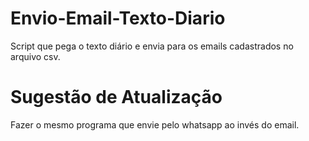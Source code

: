# Envio-Email-Texto-Diario

Script que pega o texto diário e envia para os emails cadastrados no arquivo csv.

# Sugestão de Atualização

Fazer o mesmo programa que envie pelo whatsapp ao invés do email.
